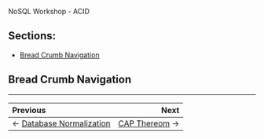 NoSQL Workshop - ACID

## Sections:

* [Bread Crumb Navigation](#bread-crumb-navigation)


## Bread Crumb Navigation
_________________________

Previous | Next
:------- | ---:
← [Database Normalization](./data-normalization.md) | [CAP Thereom](./cap-thereom.md) →
